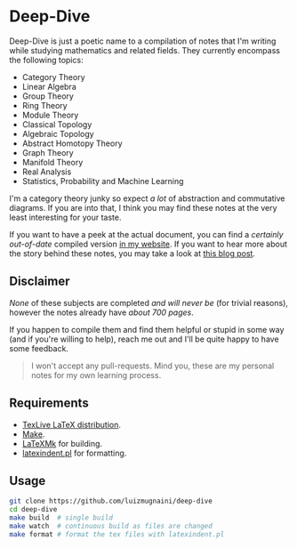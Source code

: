 # Deep-Dive

Deep-Dive is just a poetic name to a compilation of notes that I'm writing
while studying mathematics and related fields. They currently encompass the
following topics:

- Category Theory
- Linear Algebra
- Group Theory
- Ring Theory
- Module Theory
- Classical Topology
- Algebraic Topology
- Abstract Homotopy Theory
- Graph Theory
- Manifold Theory
- Real Analysis
- Statistics, Probability and Machine Learning

I'm a category theory junky so expect _a lot_ of abstraction and commutative
diagrams. If you are into that, I think you may find these notes at the very
least interesting for your taste.

If you want to have a peek at the actual document, you can find a _certainly
out-of-date_ compiled version [in my website](https://luizmugnaini.github.io/deep-dive.pdf).
If you want to hear more about the story behind these notes, you may take a look at
[this blog post](https://luizmugnaini.github.io/deep-dive/).

## Disclaimer

_None_ of these subjects are completed _and will never be_ (for trivial reasons),
however the notes already have _about 700 pages_.

If you happen to compile them and find them helpful or stupid in some way (and
if you're willing to help), reach me out and I'll be quite happy to have some
feedback.

> I won't accept any pull-requests. Mind you, these are my personal notes for
> my own learning process.

## Requirements

- [TexLive LaTeX distribution](https://wiki.archlinux.org/title/TeX_Live).
- [Make](https://www.gnu.org/software/make/).
- [LaTeXMk](https://archlinux.org/packages/extra/any/texlive-binextra/) for building.
- [latexindent.pl](https://github.com/cmhughes/latexindent.pl/) for formatting.

## Usage

```bash
git clone https://github.com/luizmugnaini/deep-dive
cd deep-dive
make build  # single build
make watch  # continuous build as files are changed
make format # format the tex files with latexindent.pl
```
